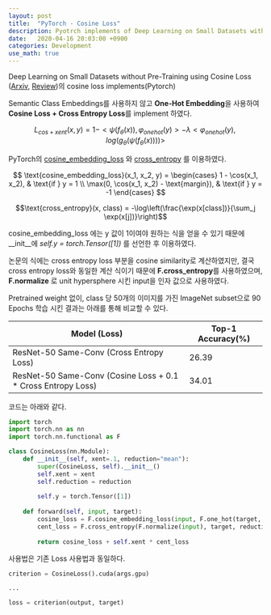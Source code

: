 ```yaml
---
layout: post
title:  "PyTorch - Cosine Loss"
description: Pyotrch implements of Deep Learning on Small Datasets without Pre-Training using Cosine Loss
date:   2020-04-16 20:03:00 +0900
categories: Development
use_math: true
---
```


Deep Learning on Small Datasets without Pre-Training using Cosine Loss ([Arxiv](https://arxiv.org/abs/1901.09054), [Review](https://byeongjokim.github.io/posts/Deep-Learning-on-Small-Datasets-without-Pre-Training-using-Cosine-Loss/))의 cosine loss implements(Pytorch)

Semantic Class Embeddings를 사용하지 않고 **One-Hot Embedding**을 사용하여 **Cosine Loss + Cross Entropy Loss**를 implement 하였다.

$$L_{cos+xent}(x, y) = 1 - <\psi(f_{\theta}(x)), \varphi_{onehot}(y)> - \lambda <\varphi_{onehot}(y), log(g_{\theta}(\psi(f_{\theta}(x))))>$$

PyTorch의 [cosine_embedding_loss](https://pytorch.org/docs/stable/nn.functional.html#cosine-embedding-loss) 와 [cross_entropy](https://pytorch.org/docs/stable/nn.functional.html#cross-entropy) 를 이용하였다.

$$
\text{cosine_embedding_loss}(x_1, x_2, y) =
\begin{cases}
    1 - \cos(x_1, x_2), & \text{if } y = 1 \\
    \max(0, \cos(x_1, x_2) - \text{margin}), & \text{if } y = -1
\end{cases}
$$

$$\text{cross_entropy}(x, class) = -\log\left(\frac{\exp(x[class])}{\sum_j \exp(x[j])}\right)$$

cosine_embedding_loss 에는 y 값이 1이여야 원하는 식을 얻을 수 있기 때문에 __init__에 *self.y = torch.Tensor([1])* 를 선언한 후 이용하였다.

논문의 식에는 cross entropy loss 부분을 cosine similarity로 계산하였지만, 결국 cross entropy loss와 동일한 계산 식이기 때문에 **F.cross_entropy**를 사용하였으며, **F.normalize** 로 unit hypersphere 시킨 input을 인자 값으로 사용하였다. 

Pretrained weight 없이, class 당 50개의 이미지를 가진 ImageNet subset으로 90 Epochs 학습 시킨 결과는 아래를 통해 비교할 수 있다.

|Model (Loss)|Top-1 Accuracy(%)|
|------|---|
|ResNet-50 Same-Conv (Cross Entropy Loss)|26.39|
|ResNet-50 Same-Conv (Cosine Loss + 0.1 * Cross Entropy Loss) |34.01|

코드는 아래와 같다. 

```python
import torch
import torch.nn as nn
import torch.nn.functional as F

class CosineLoss(nn.Module):
    def __init__(self, xent=.1, reduction="mean"):
        super(CosineLoss, self).__init__()
        self.xent = xent
        self.reduction = reduction
        
        self.y = torch.Tensor([1])
        
    def forward(self, input, target):
        cosine_loss = F.cosine_embedding_loss(input, F.one_hot(target, num_classes=input.size(-1)), self.y, reduction=self.reduction)
        cent_loss = F.cross_entropy(F.normalize(input), target, reduction=self.reduction)
        
        return cosine_loss + self.xent * cent_loss
```

사용법은 기존 Loss 사용법과 동일하다.

```python
criterion = CosineLoss().cuda(args.gpu)

...

loss = criterion(output, target)
```